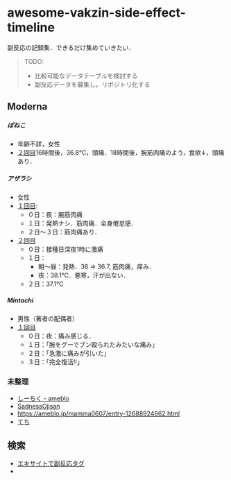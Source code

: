 # awesome-vakzin-side-effect-timeline

副反応の記録集．できるだけ集めていきたい．

> TODO: 
> - 比較可能なデータテーブルを検討する
> - 副反応データを募集し，リポジトリ化する

## Moderna

##### ぽねこ

- 年齢不詳，女性
- [２回目](https://ameblo.jp/elegant-02/entry-12688863431.html)16時間後，36.8℃，頭痛．18時間後，腕筋肉痛のよう，食欲↓，頭痛あり．

##### アザラシ

- 女性
- [１回目](https://ameblo.jp/tabi-bbb/entry-12682952555.html): 
  - ０日：夜：腕筋肉痛
  - １日：発熱ナシ．筋肉痛．全身倦怠感．
  - ２日～３日：筋肉痛あり．
- [２回目](https://ameblo.jp/tabi-bbb/entry-12683089458.html)
  - ０日：接種日深夜1時に激痛
  - １日：
    - 朝～昼：発熱．36 => 36.7, 筋肉痛，痒み．
    - 夜：38.1℃．悪寒，汗が出ない．
  - ２日：37.1℃

##### Mintachi

- 男性（著者の配偶者）
- [１回目](https://ameblo.jp/kk1224tk/entry-12688960888.html)
  - ０日：夜：痛み感じる．
  - １日：「腕をグーでブン殴られたみたいな痛み」
  - ２日：「急激に痛みが引いた」
  - ３日：「完全復活‼︎」


### 未整理

- [しーちく - ameblo](https://ameblo.jp/ilovejyj1980/entry-12687942940.html)
- [SadnessOjisan](https://gist.github.com/sadnessOjisan/50d0bcb20b41aae6f281cdc44d5f8b9a)
- https://ameblo.jp/mamma0607/entry-12688924662.html
- [てち](https://ameblo.jp/techitechi/entry-12686063512.html)

## 検索

- [エキサイトで副反応タグ](https://www.exblog.jp/tag/keyword/%E5%89%AF%E5%8F%8D%E5%BF%9C/)
- 
